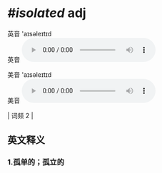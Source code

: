 # ***\#isolated*** adj
英音 'aɪsəleɪtɪd  
英音
<audio src="./media/isolated1.aac" controls="controls"></audio>

美音 'aɪsəleɪtɪd  
美音
<audio src="./media/isolated2.aac" controls="controls"></audio>



| 词频 2 |  

英文释义
---
### 1.**孤单的；孤立的**  


